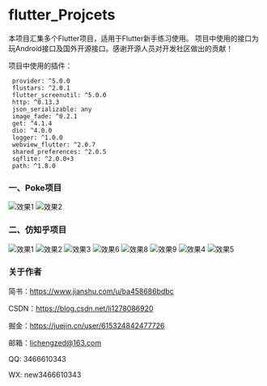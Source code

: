 

# flutter_Projcets

本项目汇集多个Flutter项目，适用于Flutter新手练习使用。
项目中使用的接口为玩Android接口及国外开源接口。感谢开源人员对开发社区做出的贡献！

项目中使用的插件：

 ```
  provider: ^5.0.0
  flustars: ^2.0.1
  flutter_screenutil: ^5.0.0
  http: ^0.13.3
  json_serializable: any
  image_fade: ^0.2.1
  get: ^4.1.4
  dio: ^4.0.0
  logger: ^1.0.0
  webview_flutter: ^2.0.7
  shared_preferences: ^2.0.5
  sqflite: ^2.0.0+3
  path: ^1.8.0
```

### 一、Poke项目

![效果1](https://upload-images.jianshu.io/upload_images/16805720-5b470b9bdf11ef83.jpg?imageMogr2/auto-orient/strip%7CimageView2/2/w/1240)
![效果2](https://user-images.githubusercontent.com/49055241/119290094-7634b900-bc7e-11eb-818f-fb610ba67b21.jpg)

### 二、仿知乎项目

![效果1](https://user-images.githubusercontent.com/49055241/119290302-daf01380-bc7e-11eb-95d3-2ed79f53276e.jpg)
![效果2](https://user-images.githubusercontent.com/49055241/119290306-db88aa00-bc7e-11eb-9f19-fc1a595cf000.jpg)
![效果3](https://user-images.githubusercontent.com/49055241/119290309-dc214080-bc7e-11eb-830d-6653e65820e3.jpg)
![效果6](https://upload-images.jianshu.io/upload_images/16805720-e302488f416055d9.jpg?imageMogr2/auto-orient/strip%7CimageView2/2/w/1240)
![效果8](https://upload-images.jianshu.io/upload_images/16805720-36faa244277e3157.jpg?imageMogr2/auto-orient/strip%7CimageView2/2/w/1240)
![效果9](https://upload-images.jianshu.io/upload_images/16805720-5896ceec02da98ae.jpg?imageMogr2/auto-orient/strip%7CimageView2/2/w/1240)
![效果4](https://user-images.githubusercontent.com/49055241/119481768-aadf6800-bd85-11eb-8abb-337508b7eb7c.jpg)
![效果5](https://user-images.githubusercontent.com/49055241/119481765-a9ae3b00-bd85-11eb-9a87-5b266033c750.jpg)


### 关于作者
  简书：https://www.jianshu.com/u/ba458686bdbc
  
  CSDN：https://blog.csdn.net/li1278086920
  
  掘金：https://juejin.cn/user/615324842477726
  
  邮箱：lichengzed@163.com
  
  QQ: 3466610343
  
  WX: new3466610343

